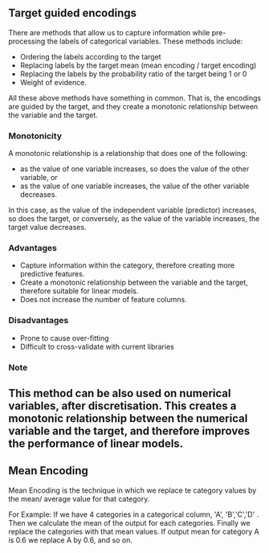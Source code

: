 ## Target guided encodings

There are methods that allow us to capture information while pre-processing the labels of categorical variables. These methods include:

- Ordering the labels according to the target
- Replacing labels by the target mean (mean encoding / target encoding)
- Replacing the labels by the probability ratio of the target being 1 or 0
- Weight of evidence.

All these above methods have something in common. That is, the encodings are guided by the target, and they create a monotonic relationship between the variable and the target.

### Monotonicity

A monotonic relationship is a relationship that does one of the following:

- as the value of one variable increases, so does the value of the other variable, or
- as the value of one variable increases, the value of the other variable decreases.

In this case, as the value of the independent variable (predictor) increases, so does the target, or conversely, as the value of the variable increases, the target value decreases.

### Advantages

- Capture information within the category, therefore creating more predictive features.
- Create a monotonic relationship between the variable and the target, therefore suitable for linear models.
- Does not increase the number of feature columns.

### Disadvantages

- Prone to cause over-fitting
- Difficult to cross-validate with current libraries

### Note

## This method can be also used on numerical variables, after discretisation. This creates a monotonic relationship between the numerical variable and the target, and therefore improves the performance of linear models.

## Mean Encoding

Mean Encoding is the technique in which we replace te category values by the mean/ average value for that category.

For Example: If we have 4 categories in a categorical column, 'A', 'B','C','D' . Then we calculate the mean of the output for each categories. Finally we replace the categories with that mean values. If output mean for category A is 0.6 we replace A by 0.6, and so on.
